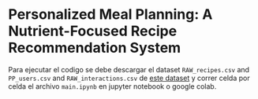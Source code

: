 # Personalized Meal Planning: A Nutrient-Focused Recipe Recommendation System
Para ejecutar el codigo se debe descargar el dataset `RAW_recipes.csv` and `PP_users.csv` and `RAW_interactions.csv` de [este dataset](https://www.kaggle.com/datasets/shuyangli94/food-com-recipes-and-user-interactions) y correr celda por celda el archivo `main.ipynb` en jupyter notebook o google colab. 
